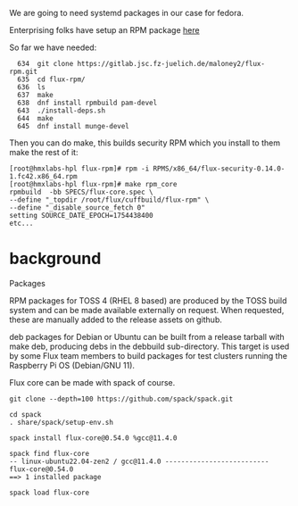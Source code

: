 We are going to need systemd packages in our case for fedora.

Enterprising folks have setup an RPM package [here](https://gitlab.jsc.fz-juelich.de/maloney2/flux-rpm)

So far we have needed:
```
  634  git clone https://gitlab.jsc.fz-juelich.de/maloney2/flux-rpm.git
  635  cd flux-rpm/
  636  ls
  637  make
  638  dnf install rpmbuild pam-devel
  643  ./install-deps.sh 
  644  make
  645  dnf install munge-devel
```

Then you can do make, this builds security RPM which you install to them make the rest of it:
```
[root@hmxlabs-hpl flux-rpm]# rpm -i RPMS/x86_64/flux-security-0.14.0-1.fc42.x86_64.rpm 
[root@hmxlabs-hpl flux-rpm]# make rpm_core
rpmbuild  -bb SPECS/flux-core.spec \
--define "_topdir /root/flux/cuffbuild/flux-rpm" \
--define "_disable_source_fetch 0"
setting SOURCE_DATE_EPOCH=1754438400
etc...
```

# background

Packages

RPM packages for TOSS 4 (RHEL 8 based) are produced by the TOSS build system and 
can be made available externally on request. When requested, these are manually 
added to the release assets on github.

deb packages for Debian or Ubuntu can be built from a release tarball with make deb, 
producing debs in the debbuild sub-directory. This target is used by some Flux team 
members to build packages for test clusters running the Raspberry Pi OS (Debian/GNU 11).

Flux core can be made with spack of course.
```
git clone --depth=100 https://github.com/spack/spack.git

cd spack
. share/spack/setup-env.sh

spack install flux-core@0.54.0 %gcc@11.4.0

spack find flux-core
-- linux-ubuntu22.04-zen2 / gcc@11.4.0 --------------------------
flux-core@0.54.0
==> 1 installed package

spack load flux-core
```
